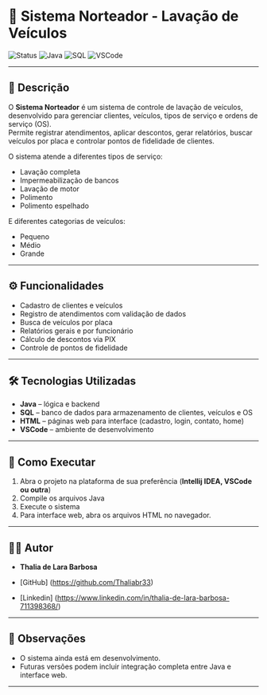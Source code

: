# 🚗 Sistema Norteador - Lavação de Veículos

![Status](https://img.shields.io/badge/status-em%20desenvolvimento-yellow)
![Java](https://img.shields.io/badge/Java-17-blue)
![SQL](https://img.shields.io/badge/Database-SQL-lightgrey)
![VSCode](https://img.shields.io/badge/IDE-VSCode-blueviolet)

---

## 📝 Descrição
O **Sistema Norteador** é um sistema de controle de lavação de veículos, desenvolvido para gerenciar clientes, veículos, tipos de serviço e ordens de serviço (OS).  
Permite registrar atendimentos, aplicar descontos, gerar relatórios, buscar veículos por placa e controlar pontos de fidelidade de clientes.

O sistema atende a diferentes tipos de serviço:
- Lavação completa  
- Impermeabilização de bancos  
- Lavação de motor  
- Polimento  
- Polimento espelhado  

E diferentes categorias de veículos:
- Pequeno  
- Médio  
- Grande  
---

## ⚙️ Funcionalidades
- Cadastro de clientes e veículos  
- Registro de atendimentos com validação de dados  
- Busca de veículos por placa  
- Relatórios gerais e por funcionário  
- Cálculo de descontos via PIX  
- Controle de pontos de fidelidade  

---

## 🛠️ Tecnologias Utilizadas
- **Java** – lógica e backend  
- **SQL** – banco de dados para armazenamento de clientes, veículos e OS  
- **HTML** – páginas web para interface (cadastro, login, contato, home)  
- **VSCode** – ambiente de desenvolvimento  
---

## 🚀 Como Executar
1. Abra o projeto na plataforma de sua preferência (**Intellij IDEA, VSCode ou outra**)  
2. Compile os arquivos Java  
3. Execute o sistema  
4. Para interface web, abra os arquivos HTML no navegador.  

---

## 🧑‍💻 Autor
- **Thalia de Lara Barbosa**

- [GitHub] (https://github.com/Thaliabr33)

- [Linkedin] (https://www.linkedin.com/in/thalia-de-lara-barbosa-711398368/)

---

## 📌 Observações
- O sistema ainda está em desenvolvimento.  
- Futuras versões podem incluir integração completa entre Java e interface web.
  
---
